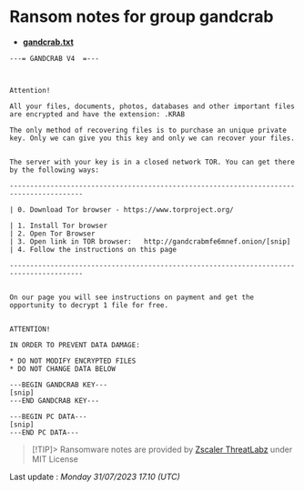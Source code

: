 # Ransom notes for group gandcrab
* **[gandcrab.txt](https://ransomware.live/ransomware_notes/gandcrab/gandcrab.txt)**

```
---= GANDCRAB V4  =--- 



Attention! 

All your files, documents, photos, databases and other important files are encrypted and have the extension: .KRAB 

The only method of recovering files is to purchase an unique private key. Only we can give you this key and only we can recover your files.


The server with your key is in a closed network TOR. You can get there by the following ways:

----------------------------------------------------------------------------------------

| 0. Download Tor browser - https://www.torproject.org/ 

| 1. Install Tor browser 
| 2. Open Tor Browser 
| 3. Open link in TOR browser:   http://gandcrabmfe6mnef.onion/[snip]                        
| 4. Follow the instructions on this page 

----------------------------------------------------------------------------------------                    
    

On our page you will see instructions on payment and get the opportunity to decrypt 1 file for free. 


ATTENTION!

IN ORDER TO PREVENT DATA DAMAGE:

* DO NOT MODIFY ENCRYPTED FILES
* DO NOT CHANGE DATA BELOW

---BEGIN GANDCRAB KEY---
[snip]
---END GANDCRAB KEY---

---BEGIN PC DATA---
[snip]
---END PC DATA---

```


> [!TIP]> Ransomware notes are provided by [Zscaler ThreatLabz](https://github.com/threatlabz/ransomware_notes) under MIT License
> 




Last update : _Monday 31/07/2023 17.10 (UTC)_

